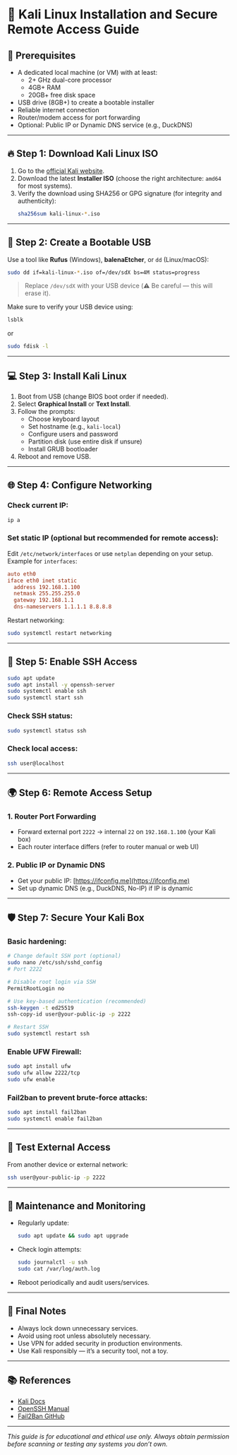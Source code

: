 # 🐍 Kali Linux Installation and Secure Remote Access Guide

## 🧰 Prerequisites

- A dedicated local machine (or VM) with at least:
  - 2+ GHz dual-core processor
  - 4GB+ RAM
  - 20GB+ free disk space
- USB drive (8GB+) to create a bootable installer
- Reliable internet connection
- Router/modem access for port forwarding
- Optional: Public IP or Dynamic DNS service (e.g., DuckDNS)

---

## 🔥 Step 1: Download Kali Linux ISO

1. Go to the [official Kali website](https://www.kali.org/get-kali/#kali-installer-images).
2. Download the latest **Installer ISO** (choose the right architecture: `amd64` for most systems).
3. Verify the download using SHA256 or GPG signature (for integrity and authenticity):
    ```bash
    sha256sum kali-linux-*.iso
    ```

---

## 🧪 Step 2: Create a Bootable USB

Use a tool like **Rufus** (Windows), **balenaEtcher**, or `dd` (Linux/macOS):

```bash
sudo dd if=kali-linux-*.iso of=/dev/sdX bs=4M status=progress
```

> Replace `/dev/sdX` with your USB device (⚠️ Be careful — this will erase it).

Make sure to verify your USB device using:
```bash
lsblk
```
or
```bash
sudo fdisk -l
```

---

## 💻 Step 3: Install Kali Linux

1. Boot from USB (change BIOS boot order if needed).
2. Select **Graphical Install** or **Text Install**.
3. Follow the prompts:
   - Choose keyboard layout
   - Set hostname (e.g., `kali-local`)
   - Configure users and password
   - Partition disk (use entire disk if unsure)
   - Install GRUB bootloader
4. Reboot and remove USB.

---

## 🌐 Step 4: Configure Networking

### Check current IP:
```bash
ip a
```

### Set static IP (optional but recommended for remote access):

Edit `/etc/network/interfaces` or use `netplan` depending on your setup. Example for `interfaces`:

```ini
auto eth0
iface eth0 inet static
  address 192.168.1.100
  netmask 255.255.255.0
  gateway 192.168.1.1
  dns-nameservers 1.1.1.1 8.8.8.8
```

Restart networking:
```bash
sudo systemctl restart networking
```

---

## 🔐 Step 5: Enable SSH Access

```bash
sudo apt update
sudo apt install -y openssh-server
sudo systemctl enable ssh
sudo systemctl start ssh
```

### Check SSH status:
```bash
sudo systemctl status ssh
```

### Check local access:
```bash
ssh user@localhost
```

---

## 🌍 Step 6: Remote Access Setup

### 1. **Router Port Forwarding**

- Forward external port `2222` → internal `22` on `192.168.1.100` (your Kali box)
- Each router interface differs (refer to router manual or web UI)

### 2. **Public IP or Dynamic DNS**

- Get your public IP: [https://ifconfig.me](https://ifconfig.me)
- Set up dynamic DNS (e.g., DuckDNS, No-IP) if IP is dynamic

---

## 🛡️ Step 7: Secure Your Kali Box

### Basic hardening:

```bash
# Change default SSH port (optional)
sudo nano /etc/ssh/sshd_config
# Port 2222

# Disable root login via SSH
PermitRootLogin no

# Use key-based authentication (recommended)
ssh-keygen -t ed25519
ssh-copy-id user@your-public-ip -p 2222

# Restart SSH
sudo systemctl restart ssh
```

### Enable UFW Firewall:

```bash
sudo apt install ufw
sudo ufw allow 2222/tcp
sudo ufw enable
```

### Fail2ban to prevent brute-force attacks:

```bash
sudo apt install fail2ban
sudo systemctl enable fail2ban
```

---

## 🧪 Test External Access

From another device or external network:

```bash
ssh user@your-public-ip -p 2222
```

---

## 🧼 Maintenance and Monitoring

- Regularly update:
  ```bash
  sudo apt update && sudo apt upgrade
  ```
- Check login attempts:
  ```bash
  sudo journalctl -u ssh
  sudo cat /var/log/auth.log
  ```
- Reboot periodically and audit users/services.

---

## 🏁 Final Notes

- Always lock down unnecessary services.
- Avoid using root unless absolutely necessary.
- Use VPN for added security in production environments.
- Use Kali responsibly — it’s a security tool, not a toy.

---

## 📚 References

- [Kali Docs](https://docs.kali.org/)
- [OpenSSH Manual](https://man.openbsd.org/sshd)
- [Fail2Ban GitHub](https://github.com/fail2ban/fail2ban)

---

_This guide is for educational and ethical use only. Always obtain permission before scanning or testing any systems you don’t own._
